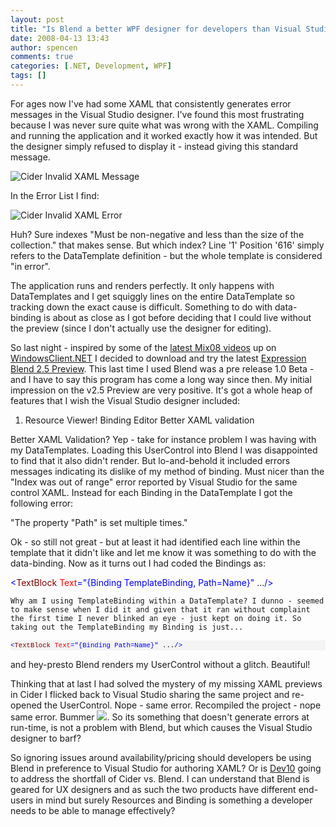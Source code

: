 ```yaml
---
layout: post
title: "Is Blend a better WPF designer for developers than Visual Studio?"
date: 2008-04-13 13:43
author: spencen
comments: true
categories: [.NET, Development, WPF]
tags: []
---
```



For ages now I've had some XAML that consistently generates error messages in the Visual Studio designer. I've found this most frustrating because I was never sure quite what was wrong with the XAML. Compiling and running the application and it worked exactly how it was intended. But the designer simply refused to display it - instead giving this standard message.
 

![Cider Invalid XAML Message](http://blog.spencen.com/images/83489-72989/Cider%20Invalid%20XAML%20Message_1.png)&nbsp;
 

In the Error List I find:
 

![Cider Invalid XAML Error](http://blog.spencen.com/images/83489-72989/Cider%20Invalid%20XAML%20Error_1.png) 
 

Huh? Sure indexes "Must be non-negative and less than the size of the collection." that makes sense. But which index? Line '1' Position '616' simply refers to the DataTemplate definition - but the whole template is considered "in error".
 

The application runs and renders perfectly. It only happens with DataTemplates and I get squiggly lines on the entire DataTemplate so tracking down the exact cause is difficult. Something to do with data-binding is about as close as I got before deciding that I could live without the preview (since I don't actually use the designer for editing).
 

So last night - inspired by some of the [latest Mix08 videos](http://windowsclient.net/learn/presentations.aspx#MIX+2008+Presentations) up on [WindowsClient.NET](http://www.windowsclient.net/) I decided to download and try the latest [Expression Blend 2.5 Preview](http://www.microsoft.com/expression/products/download.aspx?key=blend2dot5). This last time I used Blend was a pre release 1.0 Beta - and I have to say this program has come a long way since then. My initial impression on the v2.5 Preview are very positive. It's got a whole heap of features that I wish the Visual Studio designer included:
 

1.  Resource Viewer!  Binding Editor  Better XAML validation 

Better XAML Validation? Yep - take for instance problem I was having with my DataTemplates. Loading this UserControl into Blend I was disappointed to find that it also didn't render. But lo-and-behold it included errors messages indicating its dislike of my method of binding. Must nicer than the "Index was out of range" error reported by Visual Studio for the same control XAML. Instead for each Binding in the DataTemplate I got the following error:
 

"The property "Path" is set multiple times."
 

Ok - so still not great - but at least it had identified each line within the template that it didn't like and let me know it was something to do with the data-binding. Now as it turns out I had coded the Bindings as:
 <div>

<span style="color: #0000ff">&lt;</span><span style="color: #800000">TextBlock</span> <span style="color: #ff0000">Text</span><span style="color: #0000ff">="{Binding TemplateBinding, Path=Name}"</span> ...<span style="color: #0000ff">/&gt;</span></pre></div>

    
    Why am I using TemplateBinding within a DataTemplate? I dunno - seemed to make sense when I did it and given that it ran without complaint the first time I never blinked an eye - just kept on doing it. So taking out the TemplateBinding my Binding is just...
    
<div><pre style="padding-right: 0px; padding-left: 0px; font-size: 8pt; padding-bottom: 0px; margin: 0em; overflow: visible; width: 100%; color: black; border-top-style: none; line-height: 12pt; padding-top: 0px; font-family: consolas, 'Courier New', courier, monospace; border-right-style: none; border-left-style: none; background-color: #f4f4f4; border-bottom-style: none"><span style="color: #0000ff">&lt;</span><span style="color: #800000">TextBlock</span> <span style="color: #ff0000">Text</span><span style="color: #0000ff">="{Binding Path=Name}"</span> ...<span style="color: #0000ff">/&gt;</span>
</div>


and hey-presto Blend renders my UserControl without a glitch. Beautiful!



Thinking that at last I had solved the mystery of my missing XAML previews in Cider I flicked back to Visual Studio sharing the same project and re-opened the UserControl. Nope - same error. Recompiled the project - nope same error. Bummer ![](http://blog.spencen.com/emoticons/sad.png). So its something that doesn't generate errors at run-time, is not a problem with Blend, but which causes the Visual Studio designer to barf?



So ignoring issues around availability/pricing should developers be using Blend in preference to Visual Studio for authoring XAML? Or is [Dev10](http://wpf.netfx3.com/blogs/cider_bloggers/archive/2008/02/27/cider-wpf-and-silverlight-designer-and-tools-team-is-hiring.aspx) going to address the shortfall of Cider vs. Blend. I can understand that Blend is geared for UX designers and as such the two products have different end-users in mind but surely Resources and Binding is something a developer needs to be able to manage effectively?


